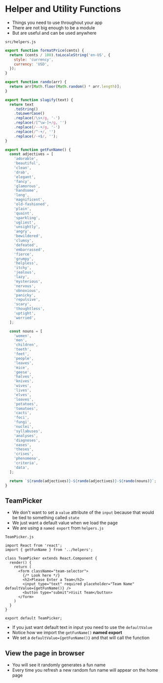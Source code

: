 # Helper and Utility Functions
* Things you need to use throughout your app
* There are not big enough to be a module
* But are useful and can be used anywhere

`src/helpers.js`

```js
export function formatPrice(cents) {
  return (cents / 100).toLocaleString('en-US', {
    style: 'currency',
    currency: 'USD',
  });
}

export function rando(arr) {
  return arr[Math.floor(Math.random() * arr.length)];
}

export function slugify(text) {
  return text
    .toString()
    .toLowerCase()
    .replace(/\s+/g, '-')
    .replace(/[^\w-]+/g, '')
    .replace(/--+/g, '-')
    .replace(/^-+/, '')
    .replace(/-+$/, '');
}

export function getFunName() {
  const adjectives = [
    'adorable',
    'beautiful',
    'clean',
    'drab',
    'elegant',
    'fancy',
    'glamorous',
    'handsome',
    'long',
    'magnificent',
    'old-fashioned',
    'plain',
    'quaint',
    'sparkling',
    'ugliest',
    'unsightly',
    'angry',
    'bewildered',
    'clumsy',
    'defeated',
    'embarrassed',
    'fierce',
    'grumpy',
    'helpless',
    'itchy',
    'jealous',
    'lazy',
    'mysterious',
    'nervous',
    'obnoxious',
    'panicky',
    'repulsive',
    'scary',
    'thoughtless',
    'uptight',
    'worried',
  ];

  const nouns = [
    'women',
    'men',
    'children',
    'teeth',
    'feet',
    'people',
    'leaves',
    'mice',
    'geese',
    'halves',
    'knives',
    'wives',
    'lives',
    'elves',
    'loaves',
    'potatoes',
    'tomatoes',
    'cacti',
    'foci',
    'fungi',
    'nuclei',
    'syllabuses',
    'analyses',
    'diagnoses',
    'oases',
    'theses',
    'crises',
    'phenomena',
    'criteria',
    'data',
  ];

  return `${rando(adjectives)}-${rando(adjectives)}-${rando(nouns)}`;
}
```

## TeamPicker
* We don't want to set a `value` attribute of the `input` because that would be tied to something called `state`
* We just want a default value when we load the page
* We are using a `named export` from `helpers.js`

`TeamPicker.js`

```
import React from 'react';
import { getFunName } from '../helpers';

class TeamPicker extends React.Component {
  render() {
    return (
      <form className="team-selector">
        {/* Look here */}
        <h2>Please Enter a Team</h2>
        <input type="text" required placeholder="Team Name" defaultValue={getFunName()} />
        <button type="submit">Visit Team</button>
      </form>
    )
  }
}

export default TeamPicker;
```

* If you just want default text in input you need to use the `defaultValue`
* Notice how we import the `getFunName()` **named export**
* We set a `defaultValue={getFunName()}` and that will call the function

## View the page in browser
* You will see it randomly generates a fun name
* Every time you refresh a new random fun name will appear on the home page


